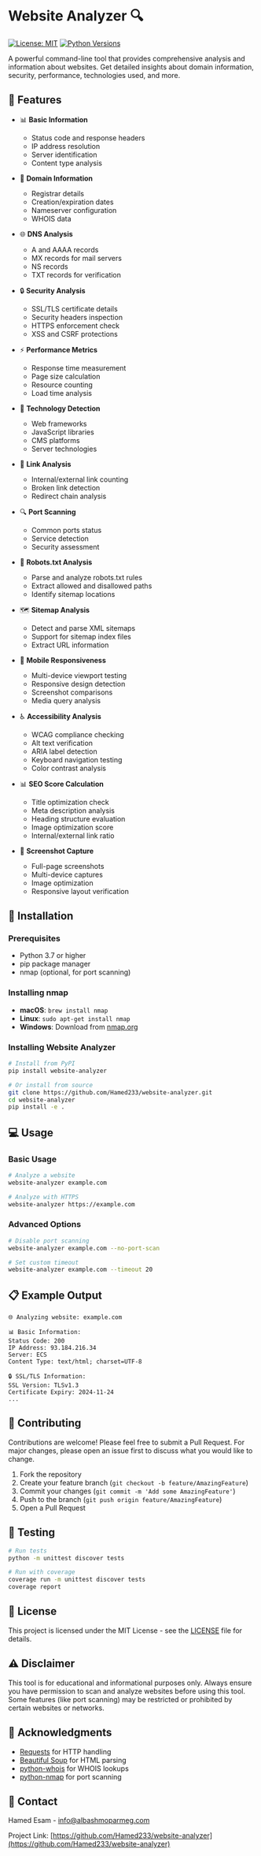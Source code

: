 # Website Analyzer 🔍

[![License: MIT](https://img.shields.io/badge/License-MIT-yellow.svg)](https://opensource.org/licenses/MIT)
[![Python Versions](https://img.shields.io/pypi/pyversions/website-analyzer.svg)](https://pypi.org/project/website-analyzer/)

A powerful command-line tool that provides comprehensive analysis and information about websites. Get detailed insights about domain information, security, performance, technologies used, and more.

## 🌟 Features

- 📊 **Basic Information**
  - Status code and response headers
  - IP address resolution
  - Server identification
  - Content type analysis

- 🏢 **Domain Information**
  - Registrar details
  - Creation/expiration dates
  - Nameserver configuration
  - WHOIS data

- 🌐 **DNS Analysis**
  - A and AAAA records
  - MX records for mail servers
  - NS records
  - TXT records for verification

- 🔒 **Security Analysis**
  - SSL/TLS certificate details
  - Security headers inspection
  - HTTPS enforcement check
  - XSS and CSRF protections

- ⚡ **Performance Metrics**
  - Response time measurement
  - Page size calculation
  - Resource counting
  - Load time analysis

- 🔧 **Technology Detection**
  - Web frameworks
  - JavaScript libraries
  - CMS platforms
  - Server technologies

- 🔗 **Link Analysis**
  - Internal/external link counting
  - Broken link detection
  - Redirect chain analysis

- 🔍 **Port Scanning**
  - Common ports status
  - Service detection
  - Security assessment

- 🤖 **Robots.txt Analysis**
  - Parse and analyze robots.txt rules
  - Extract allowed and disallowed paths
  - Identify sitemap locations

- 🗺️ **Sitemap Analysis**
  - Detect and parse XML sitemaps
  - Support for sitemap index files
  - Extract URL information

- 📱 **Mobile Responsiveness**
  - Multi-device viewport testing
  - Responsive design detection
  - Screenshot comparisons
  - Media query analysis

- ♿ **Accessibility Analysis**
  - WCAG compliance checking
  - Alt text verification
  - ARIA label detection
  - Keyboard navigation testing
  - Color contrast analysis

- 📊 **SEO Score Calculation**
  - Title optimization check
  - Meta description analysis
  - Heading structure evaluation
  - Image optimization score
  - Internal/external link ratio

- 📸 **Screenshot Capture**
  - Full-page screenshots
  - Multi-device captures
  - Image optimization
  - Responsive layout verification

## 🚀 Installation

### Prerequisites

- Python 3.7 or higher
- pip package manager
- nmap (optional, for port scanning)

### Installing nmap

- **macOS**: `brew install nmap`
- **Linux**: `sudo apt-get install nmap`
- **Windows**: Download from [nmap.org](https://nmap.org/download.html)

### Installing Website Analyzer

```bash
# Install from PyPI
pip install website-analyzer

# Or install from source
git clone https://github.com/Hamed233/website-analyzer.git
cd website-analyzer
pip install -e .
```

## 💻 Usage

### Basic Usage

```bash
# Analyze a website
website-analyzer example.com

# Analyze with HTTPS
website-analyzer https://example.com
```

### Advanced Options

```bash
# Disable port scanning
website-analyzer example.com --no-port-scan

# Set custom timeout
website-analyzer example.com --timeout 20
```

## 📋 Example Output

```
🌐 Analyzing website: example.com

📊 Basic Information:
Status Code: 200
IP Address: 93.184.216.34
Server: ECS
Content Type: text/html; charset=UTF-8

🔒 SSL/TLS Information:
SSL Version: TLSv1.3
Certificate Expiry: 2024-11-24
...
```

## 🤝 Contributing

Contributions are welcome! Please feel free to submit a Pull Request. For major changes, please open an issue first to discuss what you would like to change.

1. Fork the repository
2. Create your feature branch (`git checkout -b feature/AmazingFeature`)
3. Commit your changes (`git commit -m 'Add some AmazingFeature'`)
4. Push to the branch (`git push origin feature/AmazingFeature`)
5. Open a Pull Request

## 🧪 Testing

```bash
# Run tests
python -m unittest discover tests

# Run with coverage
coverage run -m unittest discover tests
coverage report
```

## 📝 License

This project is licensed under the MIT License - see the [LICENSE](LICENSE) file for details.

## ⚠️ Disclaimer

This tool is for educational and informational purposes only. Always ensure you have permission to scan and analyze websites before using this tool. Some features (like port scanning) may be restricted or prohibited by certain websites or networks.

## 🙏 Acknowledgments

- [Requests](https://requests.readthedocs.io/) for HTTP handling
- [Beautiful Soup](https://www.crummy.com/software/BeautifulSoup/) for HTML parsing
- [python-whois](https://pypi.org/project/python-whois/) for WHOIS lookups
- [python-nmap](https://pypi.org/project/python-nmap/) for port scanning

## 📧 Contact

Hamed Esam - info@albashmoparmeg.com

Project Link: [https://github.com/Hamed233/website-analyzer](https://github.com/Hamed233/website-analyzer)
